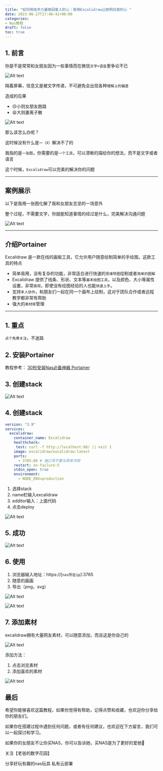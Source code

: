 ```yaml
---
title: "如何用技术力量挽回爱人的心：我用Excalidraw让她明白我的心 "
date: 2023-06-27T17:48:41+08:00
categories:
- Nas教程
draft: false
toc: true
---
```


## 1. 前言

你是不是常常和女朋友因为一些事情而在微信`文字+语音`里争论不已

![Alt text](202305291425520.gif "Pic")



隔着屏幕，信息又是被文字传递，不可避免会出现各种`理解上的偏差`

造成的后果

- 😒小则女朋友跑路
- 😫大则妻离子散

![Alt text](202305291422135.png "Pic")

那么该怎么办呢？

这时候没有什么是`一（X）`解决不了的

我指的是`一张图`，你需要的是`一个工具`，可以清晰的描绘你的想法，而不是文字或者语言

这个时候，`Excalidraw`可以完美的解决你的问题

---

## 案例展示

以下是我用一张图化解了我和女朋友志坚的一场意外

整个过程，不需要文字，你就能知道事情的经过是什么，完美解决沟通问题

![Alt text](202305291435555.png "Pic")



---

## 介绍Portainer

Excalidraw 是一款在线的画板工具，它允许用户随意绘制简单的手绘图。这款工具的特点

- 简单易用，没有复杂的功能，非常适合进行快速的`思维导图`绘制或者`简单的图解`
- Excalidraw 提供了线条、形状、文本等`基本绘图工具`，以及颜色、大小等属性设置，非常`直观`，即使没有绘图经验的人也能`快速上手`。
- 支持`多人协作`，和朋友们一起在同一个画布上绘制，这对于团队合作或者远程教学都非常有帮助
- 强大的`素材库`管理

---

## 1. 重点

`点个免费关注`，不迷路

## 2. 安装Portainer

教程参考：
[30秒安装Nas必备神器 Portainer](/how-to-install-portainer-in-nas/)


## 3. 创建stack

![Alt text](https://mariushosting.com/wp-content/uploads/2022/08/1-Synology-Portainer-Add-Stack.png "Pic")

## 4. 创建stack

```yaml
version: "3.9"
services:
  excalidraw:
    container_name: Excalidraw
    healthcheck:
     test: curl -f http://localhost:80/ || exit 1
    image: excalidraw/excalidraw:latest
    ports:
      - 3765:80 # 端口号不要与原来冲突
    restart: on-failure:5
    stdin_open: true
    environment:
      - NODE_ENV=production
```

1. 选择stack
2. name栏输入excalidraw
3. edditor输入：上面代码
4. 点击deploy



![Alt text](202305291442842.png "Pic")



## 5. 成功

![Alt text](https://mariushosting.com/wp-content/uploads/2023/02/Excalidraw-Synology-NAS-Set-up-3.png "Pic")



## 6. 使用

1. 浏览器输入地址：https://[`nas所在ip`]:3765
2. 随意的画画
3. 导出（png，svg）

![Alt text](202305291454803.png "Pic")

![Alt text](202305291454150.png "Pic")



## 7. 添加素材

excalidraw拥有大量网友素材，可以随意添加，而且这是你自己的

![Alt text](202305291455876.png "Pic")



添加方法：

1. 点击浏览素材
2. 添加喜欢的素材

![Alt text](202305291455833.png "Pic")



## 最后

希望你能够喜欢这篇教程，如果你觉得有帮助，记得点赞和收藏，也欢迎你分享给你的朋友们。

如果你在搭建过程中遇到任何问题，或者有任何建议，也欢迎在下方留言，我们可以一起探讨和学习。

如果你的女朋友不让你买NAS，你可以告诉她，买NAS是为了更好的爱她🤣

关注【老爸的数字花园】

分享好玩有趣的nas玩具 私有云部署
